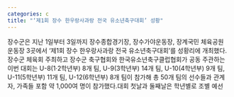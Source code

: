 ```yaml
---
categories: c
title: "‘제1회 장수 한우랑사과랑 전국 유소년축구대회’ 성황"
---
```

장수군은 지난 1일부터 3일까지 장수종합경기장, 장수가야운동장, 장계국민 체육공원 운동장 3곳에서 ‘제1회 장수 한우랑사과랑 전국 유소년축구대회’를 성황리에 개최했다.장수군 체육회 주최하고 장수군 축구협회와 한국유소년축구클럽협회가 공동 주관하는 이번 대회는 U-8(1‧2학년부) 8개 팀, U-9(3학년부) 14개 팀, U-10(4학년부) 9개 팀, U-11(5학년부) 11개 팀, U-12(6학년부) 8개 팀이 참가해 총 50개 팀의 선수들과 관계자, 가족들 포함 약 1,000여 명이 참가했다.대회 첫날과 둘째날은 학년별로 조별 예선